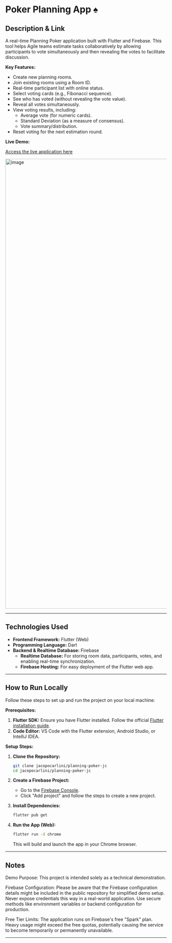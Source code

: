 # Poker Planning App ♠️

## Description & Link

A real-time Planning Poker application built with Flutter and Firebase. This tool helps Agile teams estimate tasks collaboratively by allowing participants to vote simultaneously and then revealing the votes to facilitate discussion.

**Key Features:**

*   Create new planning rooms.
*   Join existing rooms using a Room ID.
*   Real-time participant list with online status.
*   Select voting cards (e.g., Fibonacci sequence).
*   See who has voted (without revealing the vote value).
*   Reveal all votes simultaneously.
*   View voting results, including:
    *   Average vote (for numeric cards).
    *   Standard Deviation (as a measure of consensus).
    *   Vote summary/distribution.
*   Reset voting for the next estimation round.

**Live Demo:**

[Access the live application here]([YOUR_DEPLOYMENT_LINK_HERE](https://poker-planning-jc.web.app/)) 

<img width="1400" alt="image" src="https://github.com/user-attachments/assets/5baa43f9-e451-490f-9bf9-a8e861120ad0" />




---

## Technologies Used

*   **Frontend Framework:** Flutter (Web)
*   **Programming Language:** Dart
*   **Backend & Realtime Database:** Firebase
    *   **Realtime Database:** For storing room data, participants, votes, and enabling real-time synchronization.
    *   **Firebase Hosting:** For easy deployment of the Flutter web app.

---

## How to Run Locally

Follow these steps to set up and run the project on your local machine:

**Prerequisites:**

1.  **Flutter SDK:** Ensure you have Flutter installed. Follow the official [Flutter installation guide](https://docs.flutter.dev/get-started/install).
2.  **Code Editor:** VS Code with the Flutter extension, Android Studio, or IntelliJ IDEA.

**Setup Steps:**

1.  **Clone the Repository:**
    ```bash
    git clone jacopocarlini/planning-poker-jc
    cd jacopocarlini/planning-poker-jc
    ```

2.  **Create a Firebase Project:**
    *   Go to the [Firebase Console](https://console.firebase.google.com/).
    *   Click "Add project" and follow the steps to create a new project.

3.  **Install Dependencies:**
    ```bash
    flutter pub get
    ```

4.  **Run the App (Web):**
    ```bash
    flutter run -d chrome
    ```
    This will build and launch the app in your Chrome browser.

---

## Notes

Demo Purpose: This project is intended solely as a technical demonstration.

Firebase Configuration: Please be aware that the Firebase configuration details might be included in the public repository for simplified demo setup. Never expose credentials this way in a real-world application. Use secure methods like environment variables or backend configuration for production.

Free Tier Limits: The application runs on Firebase's free "Spark" plan. Heavy usage might exceed the free quotas, potentially causing the service to become temporarily or permanently unavailable.

---
